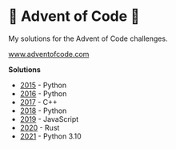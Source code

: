 # :christmas_tree: Advent of Code :christmas_tree:

My solutions for the Advent of Code challenges.

www.adventofcode.com

**Solutions**
- [2015](2015) - Python
- [2016](2016) - Python
- [2017](2017) - C++
- [2018](2018) - Python
- [2019](2019) - JavaScript
- [2020](2020) - Rust
- [2021](2021) - Python 3.10
